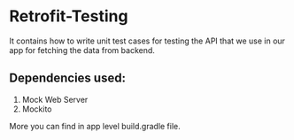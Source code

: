 # Retrofit-Testing

It contains how to write unit test cases for testing the API that we use in our app for fetching the data from backend.

## Dependencies used:
1. Mock Web Server
2. Mockito

More you can find in app level build.gradle file.
